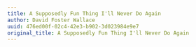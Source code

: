 ```yaml
---
title: A Supposedly Fun Thing I'll Never Do Again
author: David Foster Wallace
uuid: 476ed00f-02c4-42e3-b902-3d023984e9e7
original_title: A Supposedly Fun Thing I'll Never Do Again
---
```


